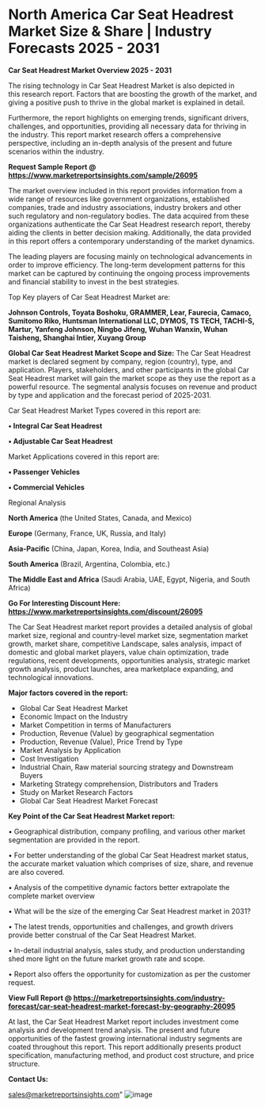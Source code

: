 # North America Car Seat Headrest Market Size & Share | Industry Forecasts 2025 - 2031

<Strong> Car Seat Headrest Market Overview 2025 - 2031</strong>

The rising technology in Car Seat Headrest Market is also depicted in this research report. Factors that are boosting the growth of the market, and giving a positive push to thrive in the global market is explained in detail.

Furthermore, the report highlights on emerging trends, significant drivers, challenges, and opportunities, providing all necessary data for thriving in the industry. This report market research offers a comprehensive perspective, including an in-depth analysis of the present and future scenarios within the industry.

<strong>Request Sample Report @ <a href=https://www.marketreportsinsights.com/sample/26095>https://www.marketreportsinsights.com/sample/26095</a></strong>

The market overview included in this report provides information from a wide range of resources like government organizations, established companies, trade and industry associations, industry brokers and other such regulatory and non-regulatory bodies. The data acquired from these organizations authenticate the Car Seat Headrest research report, thereby aiding the clients in better decision making. Additionally, the data provided in this report offers a contemporary understanding of the market dynamics.

The leading players are focusing mainly on technological advancements in order to improve efficiency. The long-term development patterns for this market can be captured by continuing the ongoing process improvements and financial stability to invest in the best strategies.

Top Key players of Car Seat Headrest Market are:

<strong>Johnson Controls, Toyata Boshoku, GRAMMER, Lear, Faurecia, Camaco, Sumitomo Riko, Huntsman International LLC, DYMOS, TS TECH, TACHI-S, Martur, Yanfeng Johnson, Ningbo Jifeng, Wuhan Wanxin, Wuhan Taisheng, Shanghai Intier, Xuyang Group</strong>

<strong><b>Global Car Seat Headrest Market Scope and Size:</b></strong>
The Car Seat Headrest market is declared segment by company, region (country), type, and application. Players, stakeholders, and other participants in the global Car Seat Headrest market will gain the market scope as they use the report as a powerful resource. The segmental analysis focuses on revenue and product by type and application and the forecast period of 2025-2031.

Car Seat Headrest Market Types covered in this report are:

<strong>• Integral Car Seat Headrest

• Adjustable Car Seat Headrest</strong>

Market Applications covered in this report are:

<strong>• Passenger Vehicles

• Commercial Vehicles</strong> 

Regional Analysis

<strong>North America</strong> (the United States, Canada, and Mexico)

<strong>Europe</strong> (Germany, France, UK, Russia, and Italy)

<strong>Asia-Pacific</strong> (China, Japan, Korea, India, and Southeast Asia)

<strong>South America</strong> (Brazil, Argentina, Colombia, etc.)

<strong>The Middle East and Africa</strong> (Saudi Arabia, UAE, Egypt, Nigeria, and South Africa)

<strong>Go For Interesting Discount Here: <a href=https://www.marketreportsinsights.com/discount/26095>https://www.marketreportsinsights.com/discount/26095</a></strong>

The Car Seat Headrest market report provides a detailed analysis of global market size, regional and country-level market size, segmentation market growth, market share, competitive Landscape, sales analysis, impact of domestic and global market players, value chain optimization, trade regulations, recent developments, opportunities analysis, strategic market growth analysis, product launches, area marketplace expanding, and technological innovations.

<strong><b>Major factors covered in the report:</b></strong>
<ul>
  <li>Global Car Seat Headrest Market </li>
  <li>Economic Impact on the Industry</li>
  <li>Market Competition in terms of Manufacturers</li>
  <li>Production, Revenue (Value) by geographical segmentation</li>
  <li>Production, Revenue (Value), Price Trend by Type</li>
  <li>Market Analysis by Application</li>
  <li>Cost Investigation</li>
  <li>Industrial Chain, Raw material sourcing strategy and Downstream Buyers</li>
  <li>Marketing Strategy comprehension, Distributors and Traders</li>
  <li>Study on Market Research Factors</li>
  <li>Global Car Seat Headrest Market Forecast</li>
</ul>

<strong><b>Key Point of the Car Seat Headrest Market report:</b></strong>

• Geographical distribution, company profiling, and various other market segmentation are provided in the report.

• For better understanding of the global Car Seat Headrest market status, the accurate market valuation which comprises of size, share, and revenue are also covered.

• Analysis of the competitive dynamic factors better extrapolate the complete market overview

• What will be the size of the emerging Car Seat Headrest market in 2031?

• The latest trends, opportunities and challenges, and growth drivers provide better construal of the Car Seat Headrest Market.

• In-detail industrial analysis, sales study, and production understanding shed more light on the future market growth rate and scope.

• Report also offers the opportunity for customization as per the customer request.

<strong><b>View Full Report @ <a href=https://marketreportsinsights.com/industry-forecast/car-seat-headrest-market-forecast-by-geography-26095>https://marketreportsinsights.com/industry-forecast/car-seat-headrest-market-forecast-by-geography-26095</a></b></strong>


At last, the Car Seat Headrest Market report includes investment come analysis and development trend analysis. The present and future opportunities of the fastest growing international industry segments are coated throughout this report. This report additionally presents product specification, manufacturing method, and product cost structure, and price structure.

<strong>Contact Us:</strong>

sales@marketreportsinsights.com"
![image](https://github.com/user-attachments/assets/f9817af3-aff9-45d8-b7d9-65689371e846)
